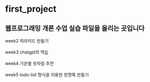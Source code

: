 # first_project

## 웹프로그래밍 개론 수업 실습 파일을 올리는 곳입니다

week2 피라미드 만들기 <br/>  <br/> 
week3 chatgpt의 역습 <br/>  <br/> 
week4 기온별 옷차림 추천 <br/>  <br/> 
week5 todo-list 형식을 이용한 방명록 만들기
